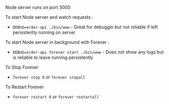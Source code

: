 Node server runs on port 3000

To start Node server and watch requests :
- `DEBUG=order-api ./bin/www` - Great for debuggin but not reliable if left persistently running on server

To start Node server in background with Forever :
- `DEBUG=order-api forever start ./bin/www` - Does not show any logs but is reliable to leave running persistently

To Stop Forever
- `forever stop 0` or `forever stopall`

To Restart Forever
- `forever restart 0` or `forever restartall`
